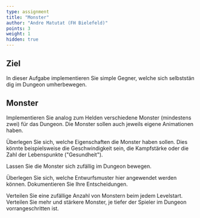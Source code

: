 ```yaml
---
type: assignment
title: "Monster"
author: "Andre Matutat (FH Bielefeld)"
points: 3
weight: 1
hidden: true
---
```


## Ziel

In dieser Aufgabe implementieren Sie simple Gegner, welche sich selbstständig im Dungeon umherbewegen. 

## Monster

Implementieren Sie analog zum Helden verschiedene Monster (mindestens zwei) für das Dungeon. Die Monster sollen auch jeweils eigene Animationen haben.

Überlegen Sie sich, welche Eigenschaften die Monster haben sollen. Dies könnte beispielsweise die Geschwindigkeit sein, die Kampfstärke oder die Zahl der Lebenspunkte ("Gesundheit").

Lassen Sie die Monster sich zufällig im Dungeon bewegen.

Überlegen Sie sich, welche Entwurfsmuster hier angewendet werden können. Dokumentieren Sie Ihre Entscheidungen.

Verteilen Sie eine zufällige Anzahl von Monstern beim jedem Levelstart. Verteilen Sie mehr und stärkere Monster, je tiefer der Spieler im Dungeon vorrangeschritten ist.
